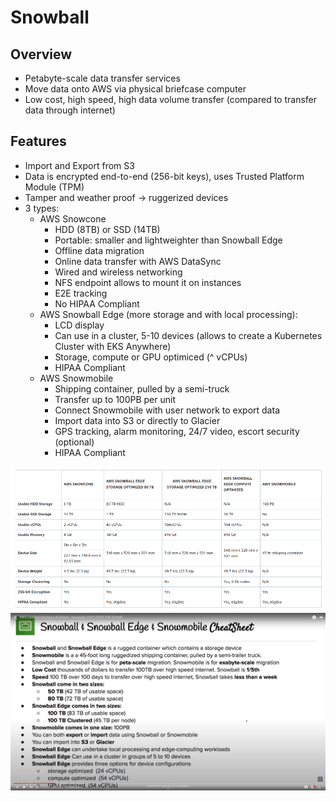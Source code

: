 # Snowball

## Overview

- Petabyte-scale data transfer services
- Move data onto AWS via physical briefcase computer
- Low cost, high speed, high data volume transfer (compared to transfer data through internet)

## Features
- Import and Export from S3
- Data is encrypted end-to-end (256-bit keys), uses Trusted Platform Module (TPM)
- Tamper and weather proof -> ruggerized devices
- 3 types:
	- AWS Snowcone
		- HDD (8TB) or SSD (14TB)
		- Portable: smaller and lightweighter than Snowball Edge
		- Offline data migration
		- Online data transfer with AWS DataSync
		- Wired and wireless networking
		- NFS endpoint allows to mount it on instances
		- E2E tracking
		- No HIPAA Compliant
	- AWS Snowball Edge (more storage and with local processing):
		- LCD display
		- Can use in a cluster, 5-10 devices (allows to create a Kubernetes Cluster with EKS Anywhere)
		- Storage, compute or GPU optimiced (^ vCPUs)
		- HIPAA Compliant
	- AWS Snowmobile
		- Shipping container, pulled by a semi-truck
		- Transfer up to 100PB per unit
		- Connect Snowmobile with user network to export data
		- Import data into S3 or directly to Glacier
		- GPS tracking, alarm monitoring, 24/7 video, escort security (optional)
		- HIPAA Compliant

![Snowball comparision](./images/snowball/snowball.png)
![Snowball CheatSheet](./images/snowball/snowball_2.png)
